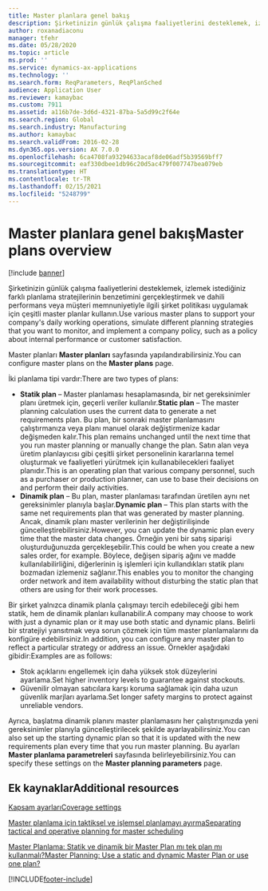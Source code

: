 ```yaml
---
title: Master planlara genel bakış
description: Şirketinizin günlük çalışma faaliyetlerini desteklemek, izlemek istediğiniz farklı planlama stratejilerinin benzetimini gerçekleştirmek ve dahili performans veya müşteri memnuniyetiyle ilgili şirket politikası uygulamak için çeşitli master planlar kullanın.
author: roxanadiaconu
manager: tfehr
ms.date: 05/28/2020
ms.topic: article
ms.prod: ''
ms.service: dynamics-ax-applications
ms.technology: ''
ms.search.form: ReqParameters, ReqPlanSched
audience: Application User
ms.reviewer: kamaybac
ms.custom: 7911
ms.assetid: a116b7de-3d6d-4321-87ba-5a5d99c2f64e
ms.search.region: Global
ms.search.industry: Manufacturing
ms.author: kamaybac
ms.search.validFrom: 2016-02-28
ms.dyn365.ops.version: AX 7.0.0
ms.openlocfilehash: 6ca4708fa93294633acaf8de06adf5b39569bff7
ms.sourcegitcommit: eaf330dbee1db96c20d5ac479f007747bea079eb
ms.translationtype: HT
ms.contentlocale: tr-TR
ms.lasthandoff: 02/15/2021
ms.locfileid: "5248799"
---
```

# <a name="master-plans-overview"></a><span data-ttu-id="d046a-103">Master planlara genel bakış</span><span class="sxs-lookup"><span data-stu-id="d046a-103">Master plans overview</span></span>

[!include [banner](../includes/banner.md)]

<span data-ttu-id="d046a-104">Şirketinizin günlük çalışma faaliyetlerini desteklemek, izlemek istediğiniz farklı planlama stratejilerinin benzetimini gerçekleştirmek ve dahili performans veya müşteri memnuniyetiyle ilgili şirket politikası uygulamak için çeşitli master planlar kullanın.</span><span class="sxs-lookup"><span data-stu-id="d046a-104">Use various master plans to support your company's daily working operations, simulate different planning strategies that you want to monitor, and implement a company policy, such as a policy about internal performance or customer satisfaction.</span></span> 

<span data-ttu-id="d046a-105">Master planları **Master planları** sayfasında yapılandırabilirsiniz.</span><span class="sxs-lookup"><span data-stu-id="d046a-105">You can configure master plans on the **Master plans** page.</span></span>

<span data-ttu-id="d046a-106">İki planlama tipi vardır:</span><span class="sxs-lookup"><span data-stu-id="d046a-106">There are two types of plans:</span></span>
-   <span data-ttu-id="d046a-107">**Statik plan** – Master planlaması hesaplamasında, bir net gereksinimler planı üretmek için, geçerli veriler kullanılır.</span><span class="sxs-lookup"><span data-stu-id="d046a-107">**Static plan** – The master planning calculation uses the current data to generate a net requirements plan.</span></span> <span data-ttu-id="d046a-108">Bu plan, bir sonraki master planlamasını çalıştırmanıza veya planı manuel olarak değiştirmenize kadar değişmeden kalır.</span><span class="sxs-lookup"><span data-stu-id="d046a-108">This plan remains unchanged until the next time that you run master planning or manually change the plan.</span></span> <span data-ttu-id="d046a-109">Satın alan veya üretim planlayıcısı gibi çeşitli şirket personelinin kararlarına temel oluşturmak ve faaliyetleri yürütmek için kullanabilecekleri faaliyet planıdır.</span><span class="sxs-lookup"><span data-stu-id="d046a-109">This is an operating plan that various company personnel, such as a purchaser or production planner, can use to base their decisions on and perform their daily activities.</span></span>
-   <span data-ttu-id="d046a-110">**Dinamik plan** – Bu plan, master planlaması tarafından üretilen aynı net gereksinimler planıyla başlar.</span><span class="sxs-lookup"><span data-stu-id="d046a-110">**Dynamic plan** – This plan starts with the same net requirements plan that was generated by master planning.</span></span> <span data-ttu-id="d046a-111">Ancak, dinamik planı master verilerinin her değiştirilişinde güncelleştirebilirsiniz.</span><span class="sxs-lookup"><span data-stu-id="d046a-111">However, you can update the dynamic plan every time that the master data changes.</span></span> <span data-ttu-id="d046a-112">Örneğin yeni bir satış siparişi oluşturduğunuzda gerçekleşebilir.</span><span class="sxs-lookup"><span data-stu-id="d046a-112">This could be when you create a new sales order, for example.</span></span> <span data-ttu-id="d046a-113">Böylece, değişen sipariş ağını ve madde kullanılabilirliğini, diğerlerinin iş işlemleri için kullandıkları statik planı bozmadan izlemeniz sağlanır.</span><span class="sxs-lookup"><span data-stu-id="d046a-113">This enables you to monitor the changing order network and item availability without disturbing the static plan that others are using for their work processes.</span></span>

<span data-ttu-id="d046a-114">Bir şirket yalnızca dinamik planla çalışmayı tercih edebileceği gibi hem statik, hem de dinamik planları kullanabilir.</span><span class="sxs-lookup"><span data-stu-id="d046a-114">A company may choose to work with just a dynamic plan or it may use both static and dynamic plans.</span></span> <span data-ttu-id="d046a-115">Belirli bir stratejiyi yansıtmak veya sorun çözmek için tüm master planlamalarını da konfigüre edebilirsiniz.</span><span class="sxs-lookup"><span data-stu-id="d046a-115">In addition, you can configure any master plan to reflect a particular strategy or address an issue.</span></span> <span data-ttu-id="d046a-116">Örnekler aşağıdaki gibidir:</span><span class="sxs-lookup"><span data-stu-id="d046a-116">Examples are as follows:</span></span>
-   <span data-ttu-id="d046a-117">Stok açıklarını engellemek için daha yüksek stok düzeylerini ayarlama.</span><span class="sxs-lookup"><span data-stu-id="d046a-117">Set higher inventory levels to guarantee against stockouts.</span></span>
-   <span data-ttu-id="d046a-118">Güvenilir olmayan satıcılara karşı koruma sağlamak için daha uzun güvenlik marjları ayarlama.</span><span class="sxs-lookup"><span data-stu-id="d046a-118">Set longer safety margins to protect against unreliable vendors.</span></span>

<span data-ttu-id="d046a-119">Ayrıca, başlatma dinamik planını master planlamasını her çalıştırışınızda yeni gereksinimler planıyla güncelleştirilecek şekilde ayarlayabilirsiniz.</span><span class="sxs-lookup"><span data-stu-id="d046a-119">You can also set up the starting dynamic plan so that it is updated with the new requirements plan every time that you run master planning.</span></span> <span data-ttu-id="d046a-120">Bu ayarları **Master planlama parametreleri** sayfasında belirleyebilirsiniz.</span><span class="sxs-lookup"><span data-stu-id="d046a-120">You can specify these settings on the **Master planning parameters** page.</span></span>



<a name="additional-resources"></a><span data-ttu-id="d046a-121">Ek kaynaklar</span><span class="sxs-lookup"><span data-stu-id="d046a-121">Additional resources</span></span>
--------

[<span data-ttu-id="d046a-122">Kapsam ayarları</span><span class="sxs-lookup"><span data-stu-id="d046a-122">Coverage settings</span></span>](coverage-settings.md)

[<span data-ttu-id="d046a-123">Master planlama için taktiksel ve işlemsel planlamayı ayırma</span><span class="sxs-lookup"><span data-stu-id="d046a-123">Separating tactical and operative planning for master scheduling</span></span>](https://blogs.msdn.com/b/axmfg/archive/2012/10/12/separating-tactical-and-operative-planning-for-master-scheduling.aspx)

[<span data-ttu-id="d046a-124">Master Planlama: Statik ve dinamik bir Master Plan mı tek plan mı kullanmalı?</span><span class="sxs-lookup"><span data-stu-id="d046a-124">Master Planning: Use a static and dynamic Master Plan or use one plan?</span></span>](https://community.dynamics.com/ax/b/msdynaxlessonslearned/archive/2014/01/16/master-planning-use-a-static-and-dynamic-master-plan-or-use-one-plan)





[!INCLUDE[footer-include](../../includes/footer-banner.md)]